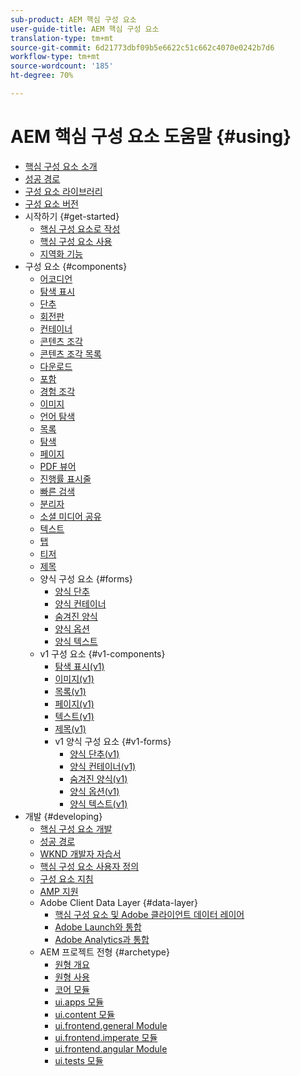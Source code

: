 ```yaml
---
sub-product: AEM 핵심 구성 요소
user-guide-title: AEM 핵심 구성 요소
translation-type: tm+mt
source-git-commit: 6d21773dbf09b5e6622c51c662c4070e0242b7d6
workflow-type: tm+mt
source-wordcount: '185'
ht-degree: 70%

---
```



# AEM 핵심 구성 요소 도움말 {#using}

+ [핵심 구성 요소 소개](introduction.md)
+ [성공 경로](developing/success.md)
+ [구성 요소 라이브러리](https://adobe.com/go/aem_cmp_library)
+ [구성 요소 버전](versions.md)
+ 시작하기 {#get-started}
   + [핵심 구성 요소로 작성](get-started/authoring.md)
   + [핵심 구성 요소 사용](get-started/using.md)
   + [지역화 기능](get-started/localization.md)
+ 구성 요소 {#components}
   + [어코디언](components/accordion.md)
   + [탐색 표시](components/breadcrumb.md)
   + [단추](components/button.md)
   + [회전판](components/carousel.md)
   + [컨테이너](components/container.md)
   + [콘텐츠 조각](components/content-fragment-component.md)
   + [콘텐츠 조각 목록](components/content-fragment-list.md)
   + [다운로드](components/download.md)
   + [포함](components/embed.md)
   + [경험 조각](components/experience-fragment.md)
   + [이미지](components/image.md)
   + [언어 탐색](components/language-navigation.md)
   + [목록](components/list.md)
   + [탐색](components/navigation.md)
   + [페이지](components/page.md)
   + [PDF 뷰어](components/pdf-viewer.md)
   + [진행률 표시줄](components/progress-bar.md)
   + [빠른 검색](components/quick-search.md)
   + [분리자](components/separator.md)
   + [소셜 미디어 공유](components/sharing.md)
   + [텍스트](components/text.md)
   + [탭](components/tabs.md)
   + [티저](components/teaser.md)
   + [제목](components/title.md)
   + 양식 구성 요소 {#forms}
      + [양식 단추](components/forms/form-button.md)
      + [양식 컨테이너](components/forms/form-container.md)
      + [숨겨진 양식](components/forms/form-hidden.md)
      + [양식 옵션](components/forms/form-options.md)
      + [양식 텍스트](components/forms/form-text.md)
   + v1 구성 요소 {#v1-components}
      + [탐색 표시(v1)](components/v1/breadcrumb-v1.md)
      + [이미지(v1)](components/v1/image-v1.md)
      + [목록(v1)](components/v1/list-v1.md)
      + [페이지(v1)](components/v1/page-v1.md)
      + [텍스트(v1)](components/v1/text-v1.md)
      + [제목(v1)](components/v1/title-v1.md)
      + v1 양식 구성 요소 {#v1-forms}
         + [양식 단추(v1)](components/v1/form-button-v1.md)
         + [양식 컨테이너(v1)](components/v1/form-container-v1.md)
         + [숨겨진 양식(v1)](components/v1/form-hidden-v1.md)
         + [양식 옵션(v1)](components/v1/form-options-v1.md)
         + [양식 텍스트(v1)](components/v1/form-text-v1.md)
+ 개발 {#developing}
   + [핵심 구성 요소 개발](developing/overview.md)
   + [성공 경로](developing/success.md)
   + [WKND 개발자 자습서](https://docs.adobe.com/content/help/en/experience-manager-learn/getting-started-wknd-tutorial-develop/overview.html)
   + [핵심 구성 요소 사용자 정의](developing/customizing.md)
   + [구성 요소 지침](developing/guidelines.md)
   + [AMP 지원](developing/amp.md)
   + Adobe Client Data Layer {#data-layer}
      + [핵심 구성 요소 및 Adobe 클라이언트 데이터 레이어](developing/data-layer/overview.md)
      + [Adobe Launch와 통합](developing/data-layer/launch-integration.md)
      + [Adobe Analytics과 통합](developing/data-layer/analytics-integration.md)
   + AEM 프로젝트 전형 {#archetype}
      + [원형 개요](developing/archetype/overview.md)
      + [원형 사용](developing/archetype/using.md)
      + [코어 모듈](developing/archetype/core.md)
      + [ui.apps 모듈](developing/archetype/uiapps.md)
      + [ui.content 모듈](developing/archetype/uicontent.md)
      + [ui.frontend.general Module](developing/archetype/uifrontend.md)
      + [ui.frontend.imperate 모듈](developing/archetype/uifrontend-react.md)
      + [ui.frontend.angular Module](developing/archetype/uifrontend-angular.md)
      + [ui.tests 모듈](developing/archetype/uitests.md)
